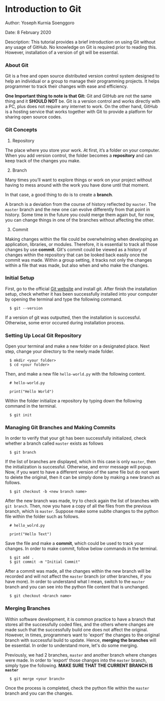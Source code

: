 # Introduction to Git

Author: Yoseph Kurnia Soenggoro

Date: 8 February 2020

Description: This tutorial provides a brief introduction on using Git without any usage of GitHub. No knowledge on Git is required prior to reading this. However, installation of a version of git will be essential.

### About Git

Git is a free and open source distributed version control system designed to help an individual or a group to manage their programming projects. It helps programmer to track their changes with ease and efficiency.

**One Important thing to note is that Git:**
Git and GitHub are not the same thing and it **SHOULD NOT** be. Git is a version control and works directly with a PC, plus does not require any internet to work. On the other hand, GitHub is a hosting service that works together with Git to provide a platform for sharing open source codes.

### Git Concepts

1. Repository

The place where you store your work. At first, it’s a folder on your computer. When you add version control, the folder becomes a **repository** and can keep track of the changes you make.

2. Branch

Many times you’ll want to explore things or work on your project without having to mess around with the work you have done until that moment.

In that case, a good thing to do is to create a **branch**.

A branch is a deviation from the course of history reflected by `master`. The `master` branch and the new one can evolve differently from that point in history. Some time in the future you could merge them again but, for now, you can change things in one of the branches without affecting the other.

3. Commit

Making changes within the file could be overwhelming when developing an application, libraries, or modules. Therefore, it is essential to track all those changes by use **commit**. Git's commit could be viewed as a history of changes within the repository that can be looked back easily once the commit was made. Within a group setting, it tracks not only the changes within a file that was made, but also when and who make the changes.


### Initial Setup

First, go to the official [Git website](https://git-scm.com/) and install git. After finish the installation setup, check whether it has been successfully installed into your computer by opening the terminal and type the following command.

```
  $ git --version
```

If a version of git was outputted, then the installation is successful. Otherwise, some error occured during installation process.

### Setting Up Local Git Repository

Open your terminal and make a new folder on a designated place. Next step, change your directory to the newly made folder.

```
  $ mkdir <your folder>
  $ cd <your folder>
```

Then, and make a new file `hello-world.py` with the following content.

```
  # hello-world.py
  
  print("Hello World")
```

Within the folder initialize a repository by typing down the following command in the terminal.

```
  $ git init
```

### Managing Git Branches and Making Commits

In order to verify that your git has been successfully initialized, check whether a branch called `master` exists as follows

```
  $ git branch
```

If the list of branches are displayed, which in this case is only `master`, then the initialization is successful. Otherwise, and error message will popup. Now, if you want to have a different version of the same file but do not want to delete the original, then it can be simply done by making a new branch as follows.

```
  $ git checkout -b <new branch name>
```

After the new branch was made, try to check again the list of branches with `git branch`. Then, now you have a copy of all the files from the previous branch, which is `master`. Suppose make some sublte changes to the python file within the folder such as follows.

```
  # hello_wolrd.py
   
  print("Hello Text")
```

Save the file and make a **commit**, which could be used to track your changes. In order to make commit, follow below commands in the terminal.

```
  $ git add .
  $ git commit -m "Initial Commit"
```

After a commit was made, all the changes within the new branch will be recorded and will not affect the `master` branch (or other branches, if you have more). In order to understand what I mean, switch to the `master` branch and you can see into the python file content that is unchanged.

```
  $ git checkout <branch name>
```

### Merging Branches

Within software development, it is common practice to have a branch that stores all the successfully coded files, and the others where changes are made such that the successfully build one does not affect the original. However, in times, programmers want to 'export' the changes to the original branch with successful build to update. Hence, **merging the branches** will be essential. In order to understand more, let's do some merging.

Previously, we had 2 branches, `master` and another branch where changes were made. In order to 'export' those changes into the `master` branch, simply type the following. **MAKE SURE THAT THE CURRENT BRANCH IS `master`**

```
  $ git merge <your branch>
```

Once the process is completed, check the python file within the `master` branch and you can the changes.
